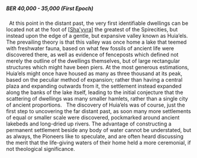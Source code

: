 ##### BER 40,000 - 35,000 (First Epoch)

  At this point in the distant past, the very first identifiable dwellings can be located not at the foot of [[Sha'yvra](../Settlements/Sha'yvra.md)] the greatest of the Spirecities, but instead upon the edge of a gentle, but expansive valley known as Huia’els. The prevailing theory is that this valley was once home a lake that teemed with freshwater fauna, based on what few fossils of ancient life were discovered there, as well as evidence of fenceposts which defined not merely the outline of the dwellings themselves, but of large rectangular structures which might have been piers. At the most generous estimations, Huia’els might once have housed as many as three thousand at its peak, based on the peculiar method of expansion; rather than having a central plaza and expanding outwards from it, the settlement instead expanded along the banks of the lake itself, leading to the initial conjecture that the scattering of dwellings was many smaller hamlets, rather than a single city of ancient proportions.   The discovery of Huia’els was of course, just the first step to uncovering the far distant past, as soon many more settlements of equal or smaller scale were discovered, pockmarked around ancient lakebeds and long-dried up rivers. The advantage of constructing a permanent settlement beside any body of water cannot be understated, but as always, the Pioneers like to speculate, and are often heard discussing the merit that the life-giving waters of their home held a more ceremonial, if not theological significance.